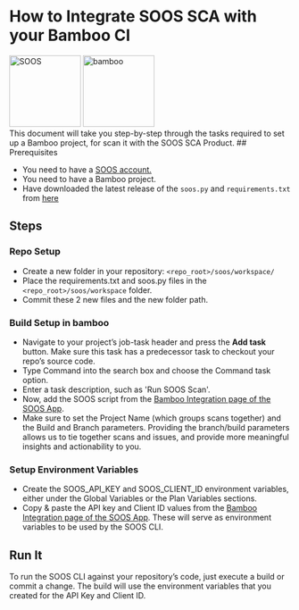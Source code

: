 # How to Integrate SOOS SCA with your Bamboo CI
<div>
<img src="../assets/img/SOOS-Icon.png" alt="SOOS" width="128" height="128">
<img src="../assets/img/bamboo.png" alt="bamboo" width="128" height="128">
</div>
This document will take you step-by-step through the tasks required to set up a Bamboo project, for scan it with the SOOS SCA Product.
## Prerequisites

- You need to have a [SOOS account.](https://app.soos.io/register)
- You need to have a Bamboo project.
- Have downloaded the latest release of the `soos.py` and `requirements.txt` from [here](https://github.com/soos-io/soos-ci-analysis-python/releases/)

## Steps

### **Repo Setup**
* Create a new folder in your repository: `<repo_root>/soos/workspace/`
* Place the requirements.txt and soos.py files in the `<repo_root>/soos/workspace` folder.
* Commit these 2 new files and the new folder path.

### **Build Setup in bamboo**
* Navigate to your project’s job-task header and press the **Add task** button. Make sure this task has a predecessor task to checkout your repo’s source code.
* Type Command into the search box and choose the Command task option.
* Enter a task description, such as 'Run SOOS Scan'.
* Now, add the SOOS script from the [Bamboo Integration page of the SOOS App](https://app.soos.io/integrate/sca?id=bamboo).
* Make sure to set the Project Name (which groups scans together) and the Build and Branch parameters. Providing the branch/build parameters allows us to tie together  scans and issues, and provide more meaningful insights and actionability to you. 

### **Setup Environment Variables**
* Create the SOOS_API_KEY and SOOS_CLIENT_ID environment variables, either under the Global Variables or the Plan Variables sections.
* Copy & paste the API key and Client ID values from the [Bamboo Integration page of the SOOS App](https://app.soos.io/integrate/sca?id=bamboo).  These will serve as environment variables to be used by the SOOS CLI.

## Run It
To run the SOOS CLI against your repository’s code, just execute a build or commit a change. The build will use the environment variables that you created for the API Key and Client ID.